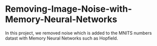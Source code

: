 # Removing-Image-Noise-with-Memory-Neural-Networks
In this project, we removed noise which is added to the MNITS numbers datast with Memory Neural Networks such as Hopfield.
